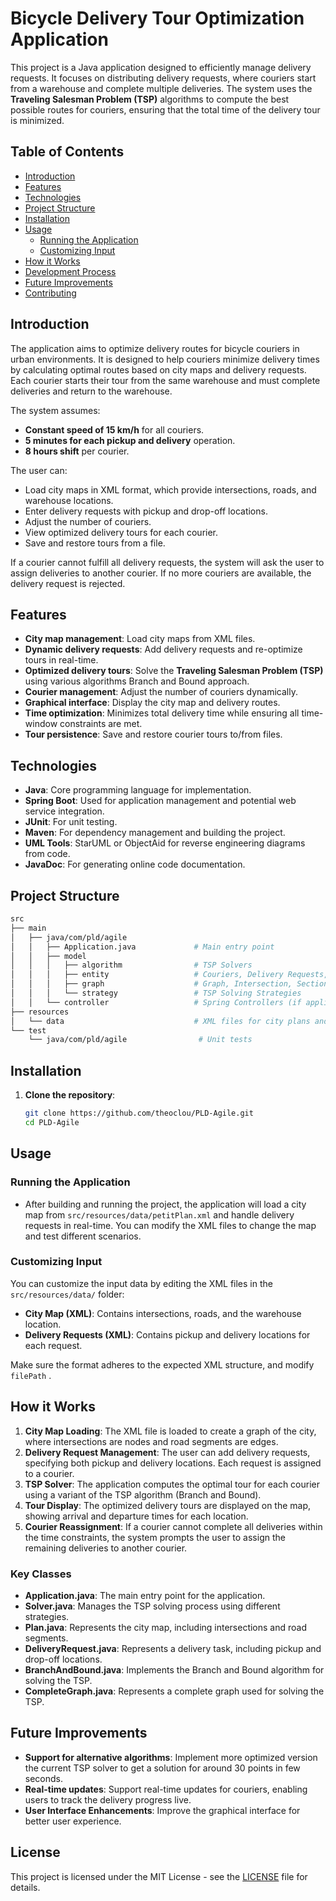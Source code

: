 # Bicycle Delivery Tour Optimization Application

This project is a Java application designed to efficiently manage delivery requests.
It focuses on distributing delivery requests, where couriers start from a warehouse and complete multiple deliveries. The system uses the **Traveling Salesman Problem (TSP)** algorithms to compute the best possible routes for couriers, ensuring that the total time of the delivery tour is minimized.

## Table of Contents

- [Introduction](#introduction)
- [Features](#features)
- [Technologies](#technologies)
- [Project Structure](#project-structure)
- [Installation](#installation)
- [Usage](#usage)
  - [Running the Application](#running-the-application)
  - [Customizing Input](#customizing-input)
- [How it Works](#how-it-works)
- [Development Process](#development-process)
- [Future Improvements](#future-improvements)
- [Contributing](#contributing)

## Introduction

The application aims to optimize delivery routes for bicycle couriers in urban environments. It is designed to help couriers minimize delivery times by calculating optimal routes based on city maps and delivery requests. Each courier starts their tour from the same warehouse and must complete deliveries and return to the warehouse.

The system assumes:
- **Constant speed of 15 km/h** for all couriers.
- **5 minutes for each pickup and delivery** operation.
- **8 hours shift** per courier.

The user can:
- Load city maps in XML format, which provide intersections, roads, and warehouse locations.
- Enter delivery requests with pickup and drop-off locations.
- Adjust the number of couriers.
- View optimized delivery tours for each courier.
- Save and restore tours from a file.

If a courier cannot fulfill all delivery requests, the system will ask the user to assign deliveries to another courier. If no more couriers are available, the delivery request is rejected.

## Features

- **City map management**: Load city maps from XML files.
- **Dynamic delivery requests**: Add delivery requests and re-optimize tours in real-time.
- **Optimized delivery tours**: Solve the **Traveling Salesman Problem (TSP)** using various algorithms Branch and Bound approach.
- **Courier management**: Adjust the number of couriers dynamically.
- **Graphical interface**: Display the city map and delivery routes.
- **Time optimization**: Minimizes total delivery time while ensuring all time-window constraints are met.
- **Tour persistence**: Save and restore courier tours to/from files.

## Technologies

- **Java**: Core programming language for implementation.
- **Spring Boot**: Used for application management and potential web service integration.
- **JUnit**: For unit testing.
- **Maven**: For dependency management and building the project.
- **UML Tools**: StarUML or ObjectAid for reverse engineering diagrams from code.
- **JavaDoc**: For generating online code documentation.

## Project Structure

```bash
src
├── main
│   ├── java/com/pld/agile
│   │   ├── Application.java             # Main entry point
│   │   ├── model
│   │   │   ├── algorithm                # TSP Solvers
│   │   │   ├── entity                   # Couriers, Delivery Requests, etc.
│   │   │   ├── graph                    # Graph, Intersection, Section
│   │   │   └── strategy                 # TSP Solving Strategies
│   │   └── controller                   # Spring Controllers (if applicable)
├── resources
│   └── data                             # XML files for city plans and delivery requests
└── test
    └── java/com/pld/agile                # Unit tests
```
## Installation

1. **Clone the repository**:
    ```bash
    git clone https://github.com/theoclou/PLD-Agile.git
    cd PLD-Agile
    ```


## Usage

### Running the Application

- After building and running the project, the application will load a city map from `src/resources/data/petitPlan.xml` and handle delivery requests in real-time. You can modify the XML files to change the map and test different scenarios.
  
### Customizing Input

You can customize the input data by editing the XML files in the `src/resources/data/` folder:
- **City Map (XML)**: Contains intersections, roads, and the warehouse location.
- **Delivery Requests (XML)**: Contains pickup and delivery locations for each request.

Make sure the format adheres to the expected XML structure, and modify `filePath` .

## How it Works

1. **City Map Loading**: The XML file is loaded to create a graph of the city, where intersections are nodes and road segments are edges.
2. **Delivery Request Management**: The user can add delivery requests, specifying both pickup and delivery locations. Each request is assigned to a courier.
3. **TSP Solver**: The application computes the optimal tour for each courier using a variant of the TSP algorithm (Branch and Bound).
4. **Tour Display**: The optimized delivery tours are displayed on the map, showing arrival and departure times for each location.
5. **Courier Reassignment**: If a courier cannot complete all deliveries within the time constraints, the system prompts the user to assign the remaining deliveries to another courier.

### Key Classes

- **Application.java**: The main entry point for the application.
- **Solver.java**: Manages the TSP solving process using different strategies.
- **Plan.java**: Represents the city map, including intersections and road segments.
- **DeliveryRequest.java**: Represents a delivery task, including pickup and drop-off locations.
- **BranchAndBound.java**: Implements the Branch and Bound algorithm for solving the TSP.
- **CompleteGraph.java**: Represents a complete graph used for solving the TSP.

## Future Improvements

- **Support for alternative algorithms**: Implement more optimized version the current TSP solver to get a solution for around 30 points in few seconds.
- **Real-time updates**: Support real-time updates for couriers, enabling users to track the delivery progress live.
- **User Interface Enhancements**: Improve the graphical interface for better user experience.

## License

This project is licensed under the MIT License - see the [LICENSE](LICENSE) file for details.
    